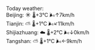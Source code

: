 Today weather:  
Beijing: ☀️ 🌡️+3°C 🌬️↑7km/h  
Tianjin: ⛅️  🌡️+1°C 🌬️↙11km/h  
Shijiazhuang: ☁️ 🌡️+2°C 🌬️↓0km/h  
Tangshan: ⛅️  🌡️+1°C 🌬️←9km/h  
